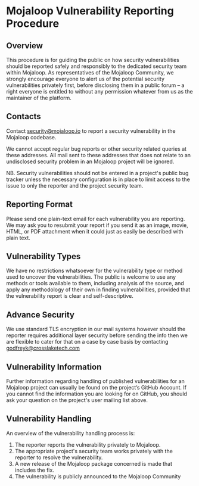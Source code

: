 # Mojaloop Vulnerability Reporting Procedure

## Overview

This procedure is for guiding the public on how security vulnerabilities should be reported safely and responsibly to the dedicated security team within Mojaloop. As representatives of the Mojaloop Community, we strongly encourage everyone to alert us of the potential security vulnerabilities privately first, before disclosing them in a public forum – a right everyone is entitled to without any permission whatever from us as the maintainer of the platform.

## Contacts

Contact security@mojaloop.io to report a security vulnerability in the Mojaloop codebase.

We cannot accept regular bug reports or other security related queries at these addresses. All mail sent to these addresses that does not relate to an undisclosed security problem in an Mojaloop project will be ignored. 

NB. Security vulnerabilities should not be entered in a project's public bug tracker unless the necessary configuration is in place to limit access to the issue to only the reporter and the project security team.

## Reporting Format
Please send one plain-text email for each vulnerability you are reporting. We may ask you to resubmit your report if you send it as an image, movie, HTML, or PDF attachment when it could just as easily be described with plain text.

## Vulnerability Types

We have no restrictions whatsoever for the vulnerability type or method used to uncover the vulnerabilities. The public is welcome to use any methods or tools available to them, including analysis of the source, and apply any methodology of their own in finding vulnerabilities, provided that the vulnerability report is clear and self-descriptive.

## Advance Security 

We use standard TLS encryption in our mail systems however should the reporter requires additional layer security before sending the info then we are flexible to cater for that on a case by case basis by contacting godfreyk@crosslaketech.com

## Vulnerability Information 

Further information regarding handling of published vulnerabilities for an Mojaloop project can usually be found on the project’s GitHub Account. If you cannot find the information you are looking for on GitHub, you should ask your question on the project's user mailing list above. 

## Vulnerability Handling
An overview of the vulnerability handling process is:
1.	The reporter reports the vulnerability privately to Mojaloop.
2.	The appropriate project's security team works privately with the reporter to resolve the vulnerability.
3.	A new release of the Mojaloop package concerned is made that includes the fix.
4.	The vulnerability is publicly announced to the Mojaloop Community
